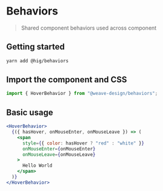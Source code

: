 # Behaviors

> Shared component behaviors used across component

## Getting started

```bash
yarn add @hig/behaviors
```

## Import the component and CSS

```js
import { HoverBehavior } from "@weave-design/behaviors";
```

## Basic usage

```jsx
<HoverBehavior>
  {({ hasHover, onMouseEnter, onMouseLeave }) => (
    <span
      style={{ color: hasHover ? "red" : "white" }}
      onMouseEnter={onMouseEnter}
      onMouseLeave={onMouseLeave}
    >
      Hello World
    </span>
  )}
</HoverBehavior>
```
